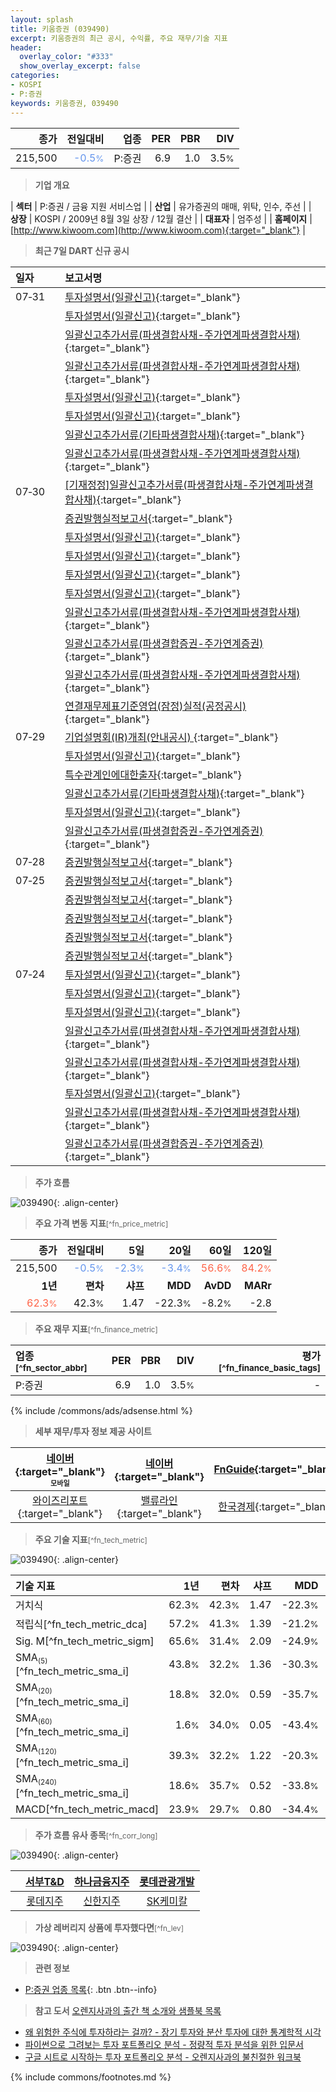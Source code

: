 ```yaml
---
layout: splash
title: 키움증권 (039490)
excerpt: 키움증권의 최근 공시, 수익률, 주요 재무/기술 지표
header:
  overlay_color: "#333"
  show_overlay_excerpt: false
categories:
- KOSPI
- P:증권
keywords: 키움증권, 039490
---
```


| **종가** | **전일대비** | **업종** | **PER** | **PBR** | **DIV** |
| -------: | -----------: | -------: | ------: | ------: | ------: |
| 215,500 | <span style="color: cornflowerblue">-0.5<small>%</small></span> | P:증권 | 6.9 | 1.0 | 3.5<small>%</small> |

<!-- more -->


> **기업 개요**<a id="company"></a>

| <span style="white-space:nowrap;">**섹터**</span> | P:증권 / 금융 지원 서비스업 |
| <span style="white-space:nowrap;">**산업**</span> | 유가증권의 매매, 위탁, 인수, 주선 |
| <span style="white-space:nowrap;">**상장**</span> | KOSPI / 2009년 8월 3일 상장 / 12월 결산 |
| <span style="white-space:nowrap;">**대표자**</span> | 엄주성 |
| <span style="white-space:nowrap;">**홈페이지**</span> | [http://www.kiwoom.com](http://www.kiwoom.com){:target="_blank"} |


> **최근 7일 DART 신규 공시**<a id="dart"></a>

| **일자** |      | **보고서명** |
| :------- | :--- | :----------- |
| 07&#x2011;31 | | [투자설명서(일괄신고)](https://dart.fss.or.kr/dsaf001/main.do?rcpNo=20250731000329){:target="_blank"} |
|  | | [투자설명서(일괄신고)](https://dart.fss.or.kr/dsaf001/main.do?rcpNo=20250731000327){:target="_blank"} |
|  | | [일괄신고추가서류(파생결합사채-주가연계파생결합사채)](https://dart.fss.or.kr/dsaf001/main.do?rcpNo=20250731000313){:target="_blank"} |
|  | | [일괄신고추가서류(파생결합사채-주가연계파생결합사채)](https://dart.fss.or.kr/dsaf001/main.do?rcpNo=20250731000261){:target="_blank"} |
|  | | [투자설명서(일괄신고)](https://dart.fss.or.kr/dsaf001/main.do?rcpNo=20250731000223){:target="_blank"} |
|  | | [투자설명서(일괄신고)](https://dart.fss.or.kr/dsaf001/main.do?rcpNo=20250731000221){:target="_blank"} |
|  | | [일괄신고추가서류(기타파생결합사채)](https://dart.fss.or.kr/dsaf001/main.do?rcpNo=20250731000192){:target="_blank"} |
|  | | [일괄신고추가서류(파생결합사채-주가연계파생결합사채)](https://dart.fss.or.kr/dsaf001/main.do?rcpNo=20250731000161){:target="_blank"} |
| 07&#x2011;30 | | [[기재정정]일괄신고추가서류(파생결합사채-주가연계파생결합사채)](https://dart.fss.or.kr/dsaf001/main.do?rcpNo=20250730000442){:target="_blank"} |
|  | | [증권발행실적보고서](https://dart.fss.or.kr/dsaf001/main.do?rcpNo=20250730000391){:target="_blank"} |
|  | | [투자설명서(일괄신고)](https://dart.fss.or.kr/dsaf001/main.do?rcpNo=20250730000207){:target="_blank"} |
|  | | [투자설명서(일괄신고)](https://dart.fss.or.kr/dsaf001/main.do?rcpNo=20250730000154){:target="_blank"} |
|  | | [투자설명서(일괄신고)](https://dart.fss.or.kr/dsaf001/main.do?rcpNo=20250730000132){:target="_blank"} |
|  | | [투자설명서(일괄신고)](https://dart.fss.or.kr/dsaf001/main.do?rcpNo=20250730000131){:target="_blank"} |
|  | | [일괄신고추가서류(파생결합사채-주가연계파생결합사채)](https://dart.fss.or.kr/dsaf001/main.do?rcpNo=20250730000099){:target="_blank"} |
|  | | [일괄신고추가서류(파생결합증권-주가연계증권)](https://dart.fss.or.kr/dsaf001/main.do?rcpNo=20250730000081){:target="_blank"} |
|  | | [일괄신고추가서류(파생결합사채-주가연계파생결합사채)](https://dart.fss.or.kr/dsaf001/main.do?rcpNo=20250730000070){:target="_blank"} |
|  | | [연결재무제표기준영업(잠정)실적(공정공시)              ](https://dart.fss.or.kr/dsaf001/main.do?rcpNo=20250730800012){:target="_blank"} |
| 07&#x2011;29 | | [기업설명회(IR)개최(안내공시)              ](https://dart.fss.or.kr/dsaf001/main.do?rcpNo=20250729800289){:target="_blank"} |
|  | | [투자설명서(일괄신고)](https://dart.fss.or.kr/dsaf001/main.do?rcpNo=20250729000134){:target="_blank"} |
|  | | [특수관계인에대한출자](https://dart.fss.or.kr/dsaf001/main.do?rcpNo=20250729000112){:target="_blank"} |
|  | | [일괄신고추가서류(기타파생결합사채)](https://dart.fss.or.kr/dsaf001/main.do?rcpNo=20250729000098){:target="_blank"} |
|  | | [투자설명서(일괄신고)](https://dart.fss.or.kr/dsaf001/main.do?rcpNo=20250729000087){:target="_blank"} |
|  | | [일괄신고추가서류(파생결합증권-주가연계증권)](https://dart.fss.or.kr/dsaf001/main.do?rcpNo=20250729000061){:target="_blank"} |
| 07&#x2011;28 | | [증권발행실적보고서](https://dart.fss.or.kr/dsaf001/main.do?rcpNo=20250728000090){:target="_blank"} |
| 07&#x2011;25 | | [증권발행실적보고서](https://dart.fss.or.kr/dsaf001/main.do?rcpNo=20250725000637){:target="_blank"} |
|  | | [증권발행실적보고서](https://dart.fss.or.kr/dsaf001/main.do?rcpNo=20250725000632){:target="_blank"} |
|  | | [증권발행실적보고서](https://dart.fss.or.kr/dsaf001/main.do?rcpNo=20250725000220){:target="_blank"} |
|  | | [증권발행실적보고서](https://dart.fss.or.kr/dsaf001/main.do?rcpNo=20250725000062){:target="_blank"} |
|  | | [증권발행실적보고서](https://dart.fss.or.kr/dsaf001/main.do?rcpNo=20250725000056){:target="_blank"} |
| 07&#x2011;24 | | [투자설명서(일괄신고)](https://dart.fss.or.kr/dsaf001/main.do?rcpNo=20250724000259){:target="_blank"} |
|  | | [투자설명서(일괄신고)](https://dart.fss.or.kr/dsaf001/main.do?rcpNo=20250724000250){:target="_blank"} |
|  | | [투자설명서(일괄신고)](https://dart.fss.or.kr/dsaf001/main.do?rcpNo=20250724000200){:target="_blank"} |
|  | | [일괄신고추가서류(파생결합사채-주가연계파생결합사채)](https://dart.fss.or.kr/dsaf001/main.do?rcpNo=20250724000198){:target="_blank"} |
|  | | [일괄신고추가서류(파생결합사채-주가연계파생결합사채)](https://dart.fss.or.kr/dsaf001/main.do?rcpNo=20250724000188){:target="_blank"} |
|  | | [투자설명서(일괄신고)](https://dart.fss.or.kr/dsaf001/main.do?rcpNo=20250724000178){:target="_blank"} |
|  | | [일괄신고추가서류(파생결합사채-주가연계파생결합사채)](https://dart.fss.or.kr/dsaf001/main.do?rcpNo=20250724000174){:target="_blank"} |
|  | | [일괄신고추가서류(파생결합증권-주가연계증권)](https://dart.fss.or.kr/dsaf001/main.do?rcpNo=20250724000170){:target="_blank"} |


> **주가 흐름**<a id="price"></a>

![039490](/stock/images/039490.png){: .align-center}


> **주요 가격 변동 지표**<small>[^fn_price_metric]</small>

| **종가** | **전일대비** | **5일** | **20일** | **60일** | **120일** |
| -------: | -----------: | ------: | -------: | -------: | --------: |
| 215,500 | <span style="color: cornflowerblue">-0.5<small>%</small></span> | <span style="color: cornflowerblue">-2.3<small>%</small></span> | <span style="color: cornflowerblue">-3.4<small>%</small></span> | <span style="color: tomato">56.6<small>%</small></span> | <span style="color: tomato">84.2<small>%</small></span> |
| **1년** | **편차** | **샤프** | **MDD** | **AvDD** | **MARr** |
| <span style="color: tomato">62.3<small>%</small></span> | 42.3<small>%</small> | 1.47 | -22.3<small>%</small> | -8.2<small>%</small> | -2.8 |


> **주요 재무 지표**<small>[^fn_finance_metric]</small>

| **업종**<small>[^fn_sector_abbr]</small> | **PER** | **PBR** | **DIV** | **평가**<small>[^fn_finance_basic_tags]</small> |
| :--------------------------------------- | ------: | ------: | ------: | ----------------------------------------------: |
| P:증권 | 6.9 | 1.0 | 3.5<small>%</small> | - |



{% include /commons/ads/adsense.html %}

> **세부 재무/투자 정보 제공 사이트**

| [네이버](https://m.stock.naver.com/domestic/stock/039490/finance/summary){:target="_blank"}<sup><small>모바일</small></sup> | [네이버](https://finance.naver.com/item/coinfo.naver?code=039490){:target="_blank"} | [FnGuide](https://comp.fnguide.com/SVO2/ASP/SVD_Invest.asp?gicode=A039490&MenuYn=Y){:target="_blank"} |
| :---: | :---: | :---: |
| [와이즈리포트](https://comp.wisereport.co.kr/company/c1040001.aspx?cmp_cd=039490){:target="_blank"} | [밸류라인](https://www.valueline.co.kr/finance/summary/039490){:target="_blank"} | [한국경제](https://markets.hankyung.com/stock/039490/financial-summary){:target="_blank"} |


> **주요 기술 지표**<small>[^fn_tech_metric]</small>


![039490](/stock/images/039490_tech.png){: .align-center}

| **기술 지표** | **1년** | **편차** | **샤프** | **MDD** | **AvDD** |
| :------------ | ------: | -----------: | -------: | ------: | -------: |
| 거치식 | 62.3<small>%</small> | 42.3<small>%</small> | 1.47 | -22.3<small>%</small> | -8.2<small>%</small> |
| 적립식[^fn_tech_metric_dca] | 57.2<small>%</small> | 41.3<small>%</small> | 1.39 | -21.2<small>%</small> | -7.9<small>%</small> |
| Sig. M[^fn_tech_metric_sigm] | 65.6<small>%</small> | 31.4<small>%</small> | 2.09 | -24.9<small>%</small> | -8.6<small>%</small> |
| SMA<small><sub>(5)</sub></small>[^fn_tech_metric_sma_i] | 43.8<small>%</small> | 32.2<small>%</small> | 1.36 | -30.3<small>%</small> | -14.6<small>%</small> |
| SMA<small><sub>(20)</sub></small>[^fn_tech_metric_sma_i] | 18.8<small>%</small> | 32.0<small>%</small> | 0.59 | -35.7<small>%</small> | -17.9<small>%</small> |
| SMA<small><sub>(60)</sub></small>[^fn_tech_metric_sma_i] | 1.6<small>%</small> | 34.0<small>%</small> | 0.05 | -43.4<small>%</small> | -25.1<small>%</small> |
| SMA<small><sub>(120)</sub></small>[^fn_tech_metric_sma_i] | 39.3<small>%</small> | 32.2<small>%</small> | 1.22 | -20.3<small>%</small> | -12.5<small>%</small> |
| SMA<small><sub>(240)</sub></small>[^fn_tech_metric_sma_i] | 18.6<small>%</small> | 35.7<small>%</small> | 0.52 | -33.8<small>%</small> | -16.0<small>%</small> |
| MACD[^fn_tech_metric_macd] | 23.9<small>%</small> | 29.7<small>%</small> | 0.80 | -34.4<small>%</small> | -16.3<small>%</small> |


> **주가 흐름 유사 종목**<a id="corr"></a><small>[^fn_corr_long]</small>

![039490](/stock/images/039490_corr.png){: .align-center}

|       | [서부T&D](/006730/) | [하나금융지주](/086790/) | [롯데관광개발](/032350/) |
| :---: | :------------------------------------: | :------------------------------------: | :------------------------------------: |
|       | [롯데지주](/004990/) | [신한지주](/055550/) | [SK케미칼](/285130/) |


> **가상 레버리지 상품에 투자했다면**<a id="2x"></a><small>[^fn_lev]</small>

![039490](/stock/images/039490_2x.png){: .align-center}


> **관련 정보**

- [P:증권 업종 목록](/stats/sector/kospi_업종_증권_종목/){: .btn .btn--info}

> **참고 도서** [오렌지사과의 출간 책 소개와 샘플북 목록](https://kongdori.tistory.com/691)

- [왜 위험한 주식에 투자하라는 걸까? - 장기 투자와 분산 투자에 대한 통계학적 시각](https://kongdori.tistory.com/421)
- [파이썬으로 그려보는 투자 포트폴리오 분석  - 정량적 투자 분석을 위한 입문서](https://kongdori.tistory.com/643)
- [구글 시트로 시작하는 투자 포트폴리오 분석 - 오렌지사과의 불친절한 워크북](https://kongdori.tistory.com/449)


{% include commons/footnotes.md %}